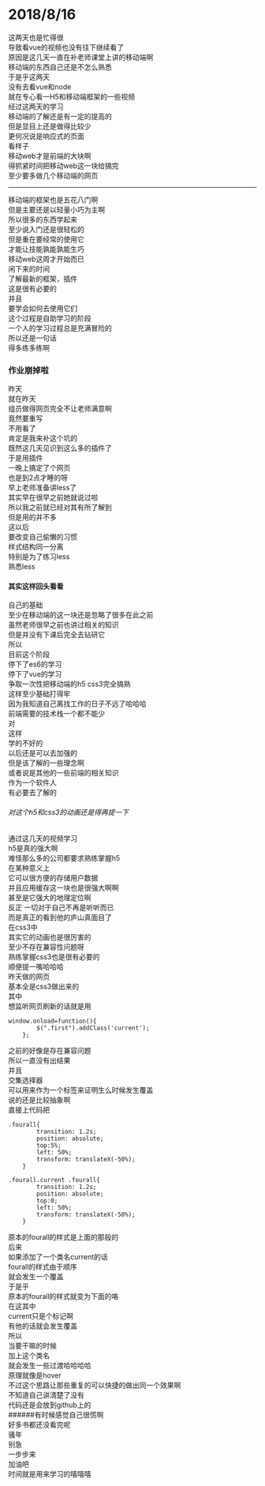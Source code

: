 2018/8/16
======
这两天也是忙得很  
导致看vue的视频也没有往下继续看了  
原因是这几天一直在补老师课堂上讲的移动端啊   
移动端的东西自己还是不怎么熟悉  
于是乎这两天  
没有去看vue和node   
就在专心看一H5和移动端框架的一些视频   
经过这两天的学习  
移动端的了解还是有一定的提高的  
但是显目上还是做得比较少  
更何况说是响应式的页面  
看样子   
移动web才是前端的大块啊   
得抓紧时间把移动web这一块给搞完   
至少要多做几个移动端的网页    

-------
移动端的框架也是五花八门啊   
但是主要还是以轻量小巧为主啊   
所以很多的东西学起来  
至少说入门还是很轻松的  
但是重在要经常的使用它   
才能让技能孰能孰能生巧   
移动web这周才开始而已   
闲下来的时间   
了解最新的框架，插件   
这是很有必要的  
并且  
要学会如何去使用它们  
这个过程是自助学习的阶段  
一个人的学习过程总是充满冒险的  
所以还是一句话   
得多练多练啊  
### 作业崩掉啦
昨天   
就在昨天   
组员做得网页完全不让老师满意啊  
竟然要重写  
不用看了   
肯定是我来补这个坑的   
既然这几天见识到这么多的插件了   
于是用插件   
一晚上搞定了个网页  
也是到2点才睡的呀   
早上老师准备讲less了   
其实早在很早之前她就说过啦  
所以我之前就已经对其有所了解到   
但是用的并不多   
这以后  
要改变自己偷懒的习惯  
样式结构同一分离   
特别是为了练习less   
熟悉less   
#### 其实这样回头看看  
自己的基础  
至少在移动端的这一块还是忽略了很多在此之前   
虽然老师很早之前也讲过相关的知识   
但是并没有下课后完全去钻研它   
所以   
目前这个阶段  
停下了es6的学习  
停下了vue的学习   
争取一次性把移动端的h5 css3完全搞熟  
这样至少基础打得牢   
因为我知道自己离找工作的日子不远了哈哈哈  
前端需要的技术栈一个都不能少  
对  
这样  
学的不好的   
以后还是可以去加强的   
但是该了解的一些理念啊  
或者说是其他的一些前端的相关知识   
作为一个软件人   
有必要去了解的   
######  对这个h5和css3的动画还是得再提一下  
通过这几天的视频学习   
h5是真的强大啊   
难怪那么多的公司都要求熟练掌握h5   
在某种意义上  
它可以很方便的存储用户数据   
并且应用缓存这一块也是很强大啊啊   
甚至是它强大的地理定位啊  
反正   一切对于自己不再是听听而已  
而是真正的看到他的庐山真面目了   
在css3中   
其实它的动画也是很厉害的  
至少不存在兼容性问题呀   
熟练掌握css3也是很有必要的   
顺便提一嘴哈哈哈   
昨天做的网页   
基本全是css3做出来的   
其中  
想监听网页刷新的话就是用
```
window.onload=function(){
        $(".first").addClass('current');
    };
```
之前的好像是存在兼容问题  
所以一直没有出结果   
并且  
交集选择器   
可以用来作为一个标签来证明生么时候发生覆盖  
说的还是比较抽象啊  
直接上代码把
```
.fourall{
        transition: 1.2s;
        position: absolute;
        top:5%;
        left: 50%;
        transform: translateX(-50%);
    }
    
.fourall.current .fourall{
        transition: 1.2s;
        position: absolute;
        top:0;
        left: 50%;
        transform: translateX(-50%);
    }

```
原本的fourall的样式是上面的那般的   
后来  
如果添加了一个类名current的话   
fourall的样式由于顺序   
就会发生一个覆盖   
于是乎   
原本的fourall的样式就变为下面的咯   
在这其中   
current只是个标记啊   
有他的话就会发生覆盖   
所以   
当要干嘛的时候  
加上这个类名  
就会发生一些过渡哈哈哈哈   
原理就像是hover   
不过这个思路让那些重复的可以快捷的做出同一个效果啊   
不知道自己讲清楚了没有  
代码还是会放到github上的   
######有时候感觉自己很慌啊    
好多书都还没看完呢   
骚年   
别急  
一步步来   
加油吧   
时间就是用来学习的嘻嘻嘻   
















